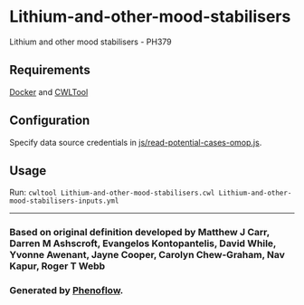 # Lithium-and-other-mood-stabilisers

Lithium and other mood stabilisers - PH379

## Requirements

[Docker](https://docs.docker.com/install/) and [CWLTool](https://github.com/common-workflow-language/cwltool#install)

## Configuration

Specify data source credentials in [js/read-potential-cases-omop.js](js/read-potential-cases-omop.js).

## Usage

Run: `cwltool Lithium-and-other-mood-stabilisers.cwl Lithium-and-other-mood-stabilisers-inputs.yml`

***

### Based on original definition developed by Matthew J Carr, Darren M Ashscroft, Evangelos Kontopantelis, David While, Yvonne Awenant, Jayne Cooper, Carolyn Chew-Graham, Nav Kapur, Roger T Webb
### Generated by [Phenoflow](https://kclhi.org/phenoflow).
